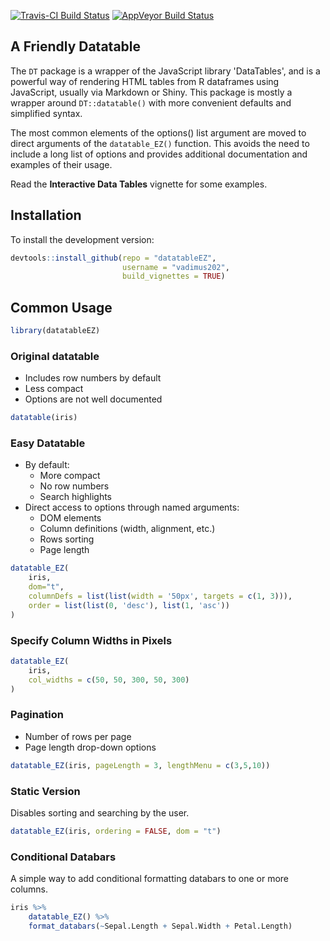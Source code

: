 
<!-- README.md is generated from README.Rmd. Please edit that file -->
[![Travis-CI Build Status](https://travis-ci.org/vadimus202/datatableEZ.svg?branch=master)](https://travis-ci.org/vadimus202/datatableEZ) [![AppVeyor Build Status](https://ci.appveyor.com/api/projects/status/github/vadimus202/datatableEZ?branch=master&svg=true)](https://ci.appveyor.com/project/vadimus202/datatableEZ)

A Friendly Datatable
--------------------

The `DT` package is a wrapper of the JavaScript library 'DataTables', and is a powerful way of rendering HTML tables from R dataframes using JavaScript, usually via Markdown or Shiny. This package is mostly a wrapper around `DT::datatable()` with more convenient defaults and simplified syntax.

The most common elements of the options() list argument are moved to direct arguments of the `datatable_EZ()` function. This avoids the need to include a long list of options and provides additional documentation and examples of their usage.

Read the **Interactive Data Tables** vignette for some examples.

Installation
------------

To install the development version:

``` r
devtools::install_github(repo = "datatableEZ", 
                         username = "vadimus202", 
                         build_vignettes = TRUE)
```

Common Usage
------------

``` r
library(datatableEZ)
```

### Original datatable

-   Includes row numbers by default
-   Less compact
-   Options are not well documented

``` r
datatable(iris)
```

### Easy Datatable

-   By default:
    -   More compact
    -   No row numbers
    -   Search highlights
-   Direct access to options through named arguments:
    -   DOM elements
    -   Column definitions (width, alignment, etc.)
    -   Rows sorting
    -   Page length

``` r
datatable_EZ(
    iris,
    dom="t",
    columnDefs = list(list(width = '50px', targets = c(1, 3))),
    order = list(list(0, 'desc'), list(1, 'asc'))
)
```

### Specify Column Widths in Pixels

``` r
datatable_EZ(
    iris,
    col_widths = c(50, 50, 300, 50, 300)
)
```

### Pagination

-   Number of rows per page
-   Page length drop-down options

``` r
datatable_EZ(iris, pageLength = 3, lengthMenu = c(3,5,10))
```

### Static Version

Disables sorting and searching by the user.

``` r
datatable_EZ(iris, ordering = FALSE, dom = "t")
```

### Conditional Databars

A simple way to add conditional formatting databars to one or more columns.

``` r
iris %>% 
    datatable_EZ() %>% 
    format_databars(~Sepal.Length + Sepal.Width + Petal.Length)
```
